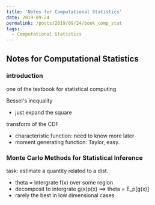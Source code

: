 ```yaml
---
title: 'Notes for Computational Statistics'
date: 2019-09-24
permalink: /posts/2019/09/24/book_comp_stat
tags:
  - Computational Statistics
---
```


## Notes for Computational Statistics

### introduction

one of the textbook for statistical computing

Bessel's inequality
- just expand the square


transform of the CDF
- characteristic function: need to know more later
- moment generating function: Taylor, easy.

### Monte Carlo Methods for Statistical Inference

task: estimate a quantity related to a dist.
- theta = intergrate f(x) over some region
- decomposit to intergrate g(x)p(x) ==> theta = E_p[g(x)]
- rarely the best in low dimensional cases
